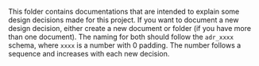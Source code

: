 This folder contains documentations that are intended to explain some design decisions made for this project.
If you want to document a new design decision, either create a new document or folder (if you have more than one document).
The naming for both should follow the `adr_xxxx` schema, where `xxxx` is a number with 0 padding.
The number follows a sequence and increases with each new decision.